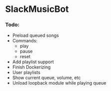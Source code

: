 # SlackMusicBot

### Todo:

* Preload queued songs
* Commands:
  * play
  * pause
  * reset
* Add playlist support
* Finish Dockerizing
* User playlists 
* Show current queue, volume, etc
* Unload loopback module while playing queue
